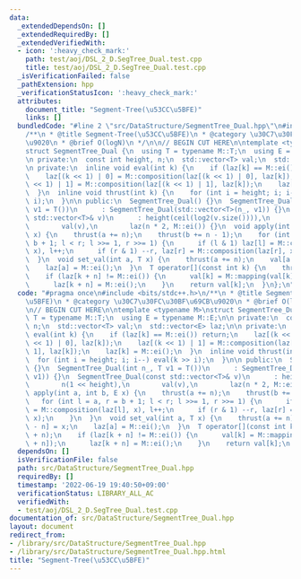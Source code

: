 ```yaml
---
data:
  _extendedDependsOn: []
  _extendedRequiredBy: []
  _extendedVerifiedWith:
  - icon: ':heavy_check_mark:'
    path: test/aoj/DSL_2_D.SegTree_Dual.test.cpp
    title: test/aoj/DSL_2_D.SegTree_Dual.test.cpp
  _isVerificationFailed: false
  _pathExtension: hpp
  _verificationStatusIcon: ':heavy_check_mark:'
  attributes:
    document_title: "Segment-Tree(\u53CC\u5BFE)"
    links: []
  bundledCode: "#line 2 \"src/DataStructure/SegmentTree_Dual.hpp\"\n#include <bits/stdc++.h>\n\
    /**\n * @title Segment-Tree(\u53CC\u5BFE)\n * @category \u30C7\u30FC\u30BF\u69CB\
    \u9020\n * @brief O(logN)\n */\n\n// BEGIN CUT HERE\n\ntemplate <typename M>\n\
    struct SegmentTree_Dual {\n  using T = typename M::T;\n  using E = typename M::E;\n\
    \n private:\n  const int height, n;\n  std::vector<T> val;\n  std::vector<E> laz;\n\
    \n private:\n  inline void eval(int k) {\n    if (laz[k] == M::ei()) return;\n\
    \    laz[(k << 1) | 0] = M::composition(laz[(k << 1) | 0], laz[k]);\n    laz[(k\
    \ << 1) | 1] = M::composition(laz[(k << 1) | 1], laz[k]);\n    laz[k] = M::ei();\n\
    \  }\n  inline void thrust(int k) {\n    for (int i = height; i; i--) eval(k >>\
    \ i);\n  }\n\n public:\n  SegmentTree_Dual() {}\n  SegmentTree_Dual(int n_, T\
    \ v1 = T())\n      : SegmentTree_Dual(std::vector<T>(n_, v1)) {}\n  SegmentTree_Dual(const\
    \ std::vector<T>& v)\n      : height(ceil(log2(v.size()))),\n        n(1 << height),\n\
    \        val(v),\n        laz(n * 2, M::ei()) {}\n  void apply(int a, int b, E\
    \ x) {\n    thrust(a += n);\n    thrust(b += n - 1);\n    for (int l = a, r =\
    \ b + 1; l < r; l >>= 1, r >>= 1) {\n      if (l & 1) laz[l] = M::composition(laz[l],\
    \ x), l++;\n      if (r & 1) --r, laz[r] = M::composition(laz[r], x);\n    }\n\
    \  }\n  void set_val(int a, T x) {\n    thrust(a += n);\n    val[a - n] = x;\n\
    \    laz[a] = M::ei();\n  }\n  T operator[](const int k) {\n    thrust(k + n);\n\
    \    if (laz[k + n] != M::ei()) {\n      val[k] = M::mapping(val[k], laz[k + n]);\n\
    \      laz[k + n] = M::ei();\n    }\n    return val[k];\n  }\n};\n"
  code: "#pragma once\n#include <bits/stdc++.h>\n/**\n * @title Segment-Tree(\u53CC\
    \u5BFE)\n * @category \u30C7\u30FC\u30BF\u69CB\u9020\n * @brief O(logN)\n */\n\
    \n// BEGIN CUT HERE\n\ntemplate <typename M>\nstruct SegmentTree_Dual {\n  using\
    \ T = typename M::T;\n  using E = typename M::E;\n\n private:\n  const int height,\
    \ n;\n  std::vector<T> val;\n  std::vector<E> laz;\n\n private:\n  inline void\
    \ eval(int k) {\n    if (laz[k] == M::ei()) return;\n    laz[(k << 1) | 0] = M::composition(laz[(k\
    \ << 1) | 0], laz[k]);\n    laz[(k << 1) | 1] = M::composition(laz[(k << 1) |\
    \ 1], laz[k]);\n    laz[k] = M::ei();\n  }\n  inline void thrust(int k) {\n  \
    \  for (int i = height; i; i--) eval(k >> i);\n  }\n\n public:\n  SegmentTree_Dual()\
    \ {}\n  SegmentTree_Dual(int n_, T v1 = T())\n      : SegmentTree_Dual(std::vector<T>(n_,\
    \ v1)) {}\n  SegmentTree_Dual(const std::vector<T>& v)\n      : height(ceil(log2(v.size()))),\n\
    \        n(1 << height),\n        val(v),\n        laz(n * 2, M::ei()) {}\n  void\
    \ apply(int a, int b, E x) {\n    thrust(a += n);\n    thrust(b += n - 1);\n \
    \   for (int l = a, r = b + 1; l < r; l >>= 1, r >>= 1) {\n      if (l & 1) laz[l]\
    \ = M::composition(laz[l], x), l++;\n      if (r & 1) --r, laz[r] = M::composition(laz[r],\
    \ x);\n    }\n  }\n  void set_val(int a, T x) {\n    thrust(a += n);\n    val[a\
    \ - n] = x;\n    laz[a] = M::ei();\n  }\n  T operator[](const int k) {\n    thrust(k\
    \ + n);\n    if (laz[k + n] != M::ei()) {\n      val[k] = M::mapping(val[k], laz[k\
    \ + n]);\n      laz[k + n] = M::ei();\n    }\n    return val[k];\n  }\n};"
  dependsOn: []
  isVerificationFile: false
  path: src/DataStructure/SegmentTree_Dual.hpp
  requiredBy: []
  timestamp: '2022-06-19 19:40:50+09:00'
  verificationStatus: LIBRARY_ALL_AC
  verifiedWith:
  - test/aoj/DSL_2_D.SegTree_Dual.test.cpp
documentation_of: src/DataStructure/SegmentTree_Dual.hpp
layout: document
redirect_from:
- /library/src/DataStructure/SegmentTree_Dual.hpp
- /library/src/DataStructure/SegmentTree_Dual.hpp.html
title: "Segment-Tree(\u53CC\u5BFE)"
---
```

